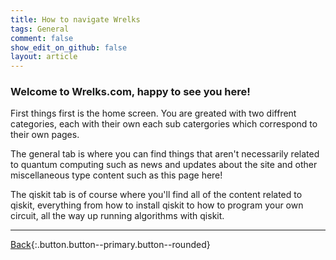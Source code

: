 ```yaml
---
title: How to navigate Wrelks
tags: General
comment: false
show_edit_on_github: false
layout: article
---
```


### Welcome to Wrelks.com, happy to see you here!

First things first is the home screen. You are greated with two diffrent categories, each with their own each sub catergories which correspond to their own pages. 

The general tab is where you can find things that aren't necessarily related to quantum computing such as news and updates about the site and other miscellaneous type content such as this page here!

The qiskit tab is of course where you'll find all of the content related to qiskit, everything from how to install qiskit to how to program your own circuit, all the way up running algorithms with qiskit.

---




[Back](https://wrelks.com){:.button.button--primary.button--rounded}

